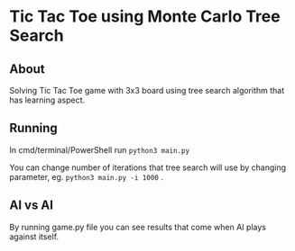 # Tic Tac Toe using Monte Carlo Tree Search
## About

Solving Tic Tac Toe game with 3x3 board using tree search algorithm that has learning aspect.

## Running

In cmd/terminal/PowerShell run `python3 main.py`

You can change number of iterations that tree search will use by changing parameter, eg. `python3 main.py -i 1000` .

## AI vs AI

By running game.py file you can see results that come when AI plays against itself.